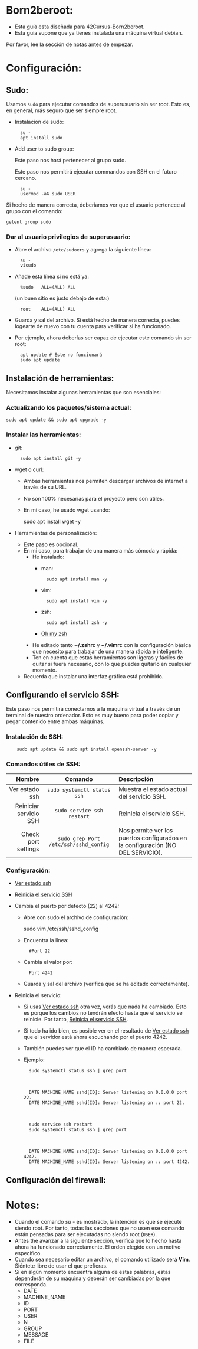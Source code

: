 # Born2beroot:

- Esta guía esta diseñada para 42Cursus-Born2beroot.
- Esta guía supone que ya tienes instalada una máquina virtual debian.

Por favor, lee la sección de [notas](#notas) antes de empezar.

# Configuración:

## Sudo:
Usamos ```sudo``` para ejecutar comandos de superusuario sin ser root. Esto es, en general, más seguro que ser siempre root.

- Instalación de sudo:

		su -
		apt install sudo

- Add user to sudo group:

	Este paso nos hará pertenecer al grupo sudo.

	Este paso nos permitirá ejecutar commandos con SSH en el futuro cercano.

		su -
		usermod -aG sudo USER

Si hecho de manera correcta, deberíamos ver que el usuario pertenece al grupo con el comando:

	getent group sudo

### Dar al usuario privilegios de superusuario:

- Abre el archivo ```/etc/sudoers``` y agrega la siguiente línea:

		su -
		visudo

- Añade esta línea si no está ya:

		%sudo	ALL=(ALL) ALL
	
	(un buen sitio es justo debajo de esta:)

		root	ALL=(ALL) ALL

- Guarda y sal del archivo. Si está hecho de manera correcta, puedes logearte de nuevo con tu cuenta para verificar si ha funcionado.

- Por ejemplo, ahora deberías ser capaz de ejecutar este comando sin ser root:

		apt update # Este no funcionará
		sudo apt update

## Instalación de herramientas:
Necesitamos instalar algunas herramientas que son esenciales:

### Actualizando los paquetes/sistema actual:

	sudo apt update && sudo apt upgrade -y

### Instalar las herramientas:
- git:

		sudo apt install git -y

- wget o curl:
	- Ambas herramientas nos permiten descargar archivos de internet a través de su URL.
	- No son 100% necesarias para el proyecto pero son útiles.
	- En mi caso, he usado wget usando:

		sudo apt install wget -y

- Herramientas de personalización:
	- Este paso es opcional.
	- En mi caso, para trabajar de una manera más cómoda y rápida:
		- He instalado:
			- man:

					sudo apt install man -y
			- vim:

					sudo apt install vim -y
			- zsh:

					sudo apt install zsh -y

			- [Oh my zsh](https://ohmyz.sh/)
		- He editado tanto **~/.zshrc** y **~/.vimrc** con la configuración básica que necesito para trabajar de una manera rápida e inteligente.
		- Ten en cuenta que estas herramientas son ligeras y fáciles de quitar si fuera necesario, con lo que puedes quitarlo en cualquier momento.
	- Recuerda que instalar una interfaz gráfica está prohibido.


## Configurando el servicio SSH:
Este paso nos permitirá conectarnos a la máquina virtual a través de un terminal de nuestro ordenador. Esto es muy bueno para poder copiar y pegar contenido entre ambas máquinas.

### Instalación de SSH:
		sudo apt update && sudo apt install openssh-server -y

### Comandos útiles de SSH:

|Nombre|Comando|Descripción|
|---:|:---:|:---|
|Ver estado ssh|``sudo systemctl status ssh``|Muestra el estado actual del servicio SSH.|
|Reiniciar servicio SSH|``sudo service ssh restart``|Reinicia el servicio SSH.|
|Check port settings|``sudo grep Port /etc/ssh/sshd_config``|Nos permite ver los puertos configurados en la configuración (NO DEL SERVICIO).|

### Configuración:
- [Ver estado ssh](#comandos-útiles-de-ssh)
- [Reinicia el servicio SSH](#comandos-útiles-de-ssh)
- Cambia el puerto por defecto (22) al 4242:
	- Abre con sudo el archivo de configuración:

		sudo vim /etc/ssh/sshd_config
	- Encuentra la línea:

			#Port 22
	- Cambia el valor por:

			Port 4242

	- Guarda y sal del archivo (verifica que se ha editado correctamente).

- Reinicia el servicio:
	- Si usas [Ver estado ssh](#comandos-útiles-de-ssh) otra vez, verás que nada ha cambiado. Esto es porque los cambios no tendrán efecto hasta que el servicio se reinicie. Por tanto, [Reinicia el servicio SSH](#comandos-útiles-de-ssh).
	- Si todo ha ido bien, es posible ver en el resultado de [Ver estado ssh](#comandos-útiles-de-ssh) que el servidor está ahora escuchando por el puerto 4242.
	- También puedes ver que el ID ha cambiado de manera esperada.
	- Ejemplo:

			sudo systemctl status ssh | grep port
		<br>

			DATE MACHINE_NAME sshd[ID]: Server listening on 0.0.0.0 port 22.
			DATE MACHINE_NAME sshd[ID]: Server listening on :: port 22.
		<br>

			sudo service ssh restart
			sudo systemctl status ssh | grep port
		<br>

			DATE MACHINE_NAME sshd[ID]: Server listening on 0.0.0.0 port 4242.
			DATE MACHINE_NAME sshd[ID]: Server listening on :: port 4242.

## Configuración del firewall:










# Notes:
- Cuando el comando *su -* es mostrado, la intención es que se ejecute siendo root. Por tanto, todas las secciones que no usen ese comando están pensadas para ser ejecutadas no siendo root (```USER```).
- Antes the avanzar a la siguiente sección, verifica que lo hecho hasta ahora ha funcionado correctamente. El orden elegido con un motivo específico.
- Cuando sea necesario editar un archivo, el comando utilizado será **Vim**. Siéntete libre de usar el que prefieras.
- Si en algún momento encuentra alguna de estas palabras, estas dependerán de su máquina y deberán ser cambiadas por la que corresponda.
	- DATE
	- MACHINE_NAME
	- ID
	- PORT
	- USER
	- N
	- GROUP
	- MESSAGE
	- FILE